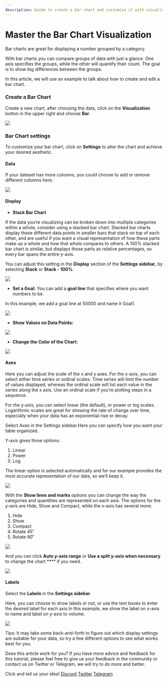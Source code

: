 ```yaml
---
description: Guide to create a bar chart and customize it with visualization settings.
---
```


# Master the Bar Chart Visualization

Bar charts are great for displaying a number grouped by a category.

With bar charts you can compare groups of data with just a glance. One axis specifies the groups, while the other will quantify their count. The goal is to show big differences between the groups.

In this article, we will use an example to talk about how to create and edit a bar chart.

### **Create a Bar Chart** <a href="#guide-to-createabar-chart-and-customize-it-with-visualization-settings.-biao-ti-xia-mian-na-ju" id="guide-to-createabar-chart-and-customize-it-with-visualization-settings.-biao-ti-xia-mian-na-ju"></a>

Create a new chart, after choosing the data, click on the **Visualization** button in the upper right and choose **Bar**.

![](<../../.gitbook/assets/0 (2) (1)>)

### **Bar Chart settings** <a href="#_1cak7yv028o6" id="_1cak7yv028o6"></a>

To customize your bar chart, click on **Settings** to alter the chart and achieve your desired aesthetic.

#### **Data** <a href="#_1moi5vqme9zl" id="_1moi5vqme9zl"></a>

If your dataset has more columns, you could choose to add or remove different columns here.

![](<../../.gitbook/assets/1 (4)>)

#### **Display** <a href="#_ov717bw2t5g4" id="_ov717bw2t5g4"></a>

* **Stack Bar Chart**

If the data you’re visualizing can be broken down into multiple categories within a whole, consider using a stacked bar chart. Stacked bar charts display these different data points in smaller bars that stack on top of each other, and are useful if you want a visual representation of how these parts make up a whole and how that whole compares to others. A 100% stacked bar chart is similar, but displays those parts as relative percentages, so every bar spans the entire y-axis.

You can adjust this setting in the **Display** section of the **Settings sidebar**, by selecting **Stack** or **Stack - 100%**.

![](<../../.gitbook/assets/2 (5)>)

* **Set a Goal:** You can add a **goal line** that specifies where you want numbers to be.

In this example, we add a goal line at 50000 and name it Goal1.

![](<../../.gitbook/assets/3 (4)>)

* **Show Values on Data Points:**&#x20;

![](<../../.gitbook/assets/4 (3)>)

* **Change the Color of the Chart:**

![](<../../.gitbook/assets/5 (1)>)

#### **Axes** <a href="#_ykoqxvm45xoj" id="_ykoqxvm45xoj"></a>

Here you can adjust the scale of the x and y axes. For the x-axis, you can select either time series or ordinal scales. Time series will limit the number of values displayed, whereas the ordinal scale will list each value in the series along the x axis. Use an ordinal scale if you’re plotting steps in a sequence.

For the y-axis, you can select linear (the default), or power or log scales. Logarithmic scales are great for showing the rate of change over time, especially when your data has an exponential rise or decay.

Select Axes in the Settings sidebar.Here you can specify how you want your table organized.

Y-axis gives three options:

1. Linear
2. Power
3. Log

The linear option is selected automatically and for our example provides the most accurate representation of our data, so we’ll keep it.

![](<../../.gitbook/assets/6 (2)>)

With the **Show lines and marks** options you can change the way the categories and quantities are represented on each axis. The options for the y-axis are Hide, Show and Compact, while the x-axis has several more:

1. Hide
2. Show
3. Compact
4. Rotate 45˚
5. Rotate 90˚

![](<../../.gitbook/assets/7 (2)>)

And you can click **Auto y-axis range** or **Use a split y-axis when necessary** to change the chart **** if you need.

![](../../.gitbook/assets/8)

#### **Labels** <a href="#_arw3iud903wx" id="_arw3iud903wx"></a>

Select the **Labels** in the **Settings sidebar**.

Here, you can choose to show labels or not, or use the text boxes to enter the desired label for each axis.In this example, we show the label on x-axis to name and label on y-axis to volume.

![](../../.gitbook/assets/9)

Tips: It may take some back-and-forth to figure out which display settings are suitable for your data, so try a few different options to see what works best for you.

Does this article work for you? If you have more advice and feedback for this tutorial, please feel free to give us your feedback in the community or contact us on Twitter or Telegram, we will try to do more and better.&#x20;

Click and tell us your idea! [Discord](https://discord.com/invite/3HYaR6USM7) [Twitter](https://twitter.com/Footprint\_DeFi) [Telegram](https://t.me/joinchat/4-ocuURAr2thODFh)
